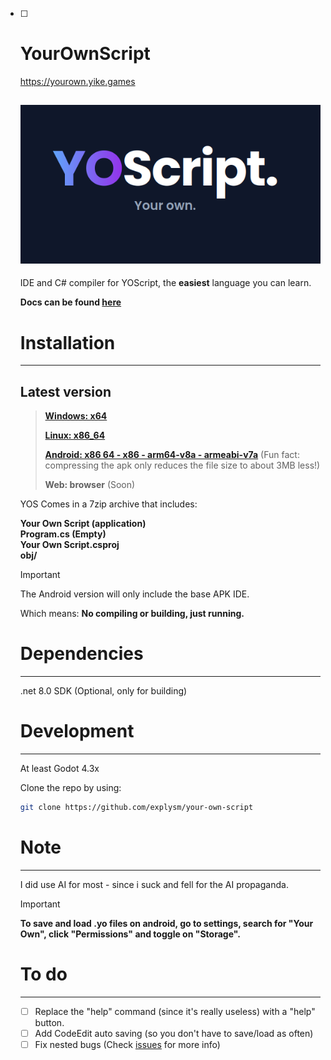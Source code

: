 - [ ] # YourOwnScript

  https://yourown.yike.games

  ![YOScript. Your Own](images/YourOwn.png)
  ---

  IDE and C# compiler for YOScript, the **easiest** language you can learn.

  **Docs can be found [here](https://yourown.yike.games/docs.html)**

  # Installation

  ---

  ## Latest version

  >**[Windows: x64](https://github.com/explysm/your-own-script/releases/latest/download/YOSIDE-windows-x64.7z)**
  >
  >**[Linux: x86_64](https://github.com/explysm/your-own-script/releases/latest/download/YOSIDE-linux-x86_64.7z)**
  >
  >**[Android: x86 64 - x86 - arm64-v8a - armeabi-v7a](https://github.com/explysm/your-own-script/releases/latest/download/YOSIDE-android.7z)** (Fun fact: compressing the apk only reduces the file size to about 3MB less!)
  >
  >**Web: browser** (Soon)

  YOS Comes in a 7zip archive that includes:

  **Your Own Script (application)**<br>
  **Program.cs (Empty)**<br>
  **Your Own Script.csproj**<br>
  **obj/**<br>

  > [!IMPORTANT]
  >
  > The Android version will only include the base APK IDE.<br>
  >
  > Which means: **No compiling or building, just running.**

  # Dependencies

  ---

  .net 8.0 SDK (Optional, only for building)

  # Development

  ---

  At least Godot 4.3x

  

  Clone the repo by using:

  ```bash
  git clone https://github.com/explysm/your-own-script
  ```

  # Note

  ---

  I did use AI for most - since i suck and fell for the AI propaganda.

  > [!IMPORTANT]
  >
  > **To save and load .yo files on android, go to settings, search for "Your Own", click "Permissions" and toggle on "Storage".**

  # To do

  ---

  - [ ] Replace the "help" command (since it's really useless) with a "help" button.
  - [ ] Add CodeEdit auto saving (so you don't have to save/load as often) 
  - [ ] Fix nested bugs (Check [issues](https://github.com/explysm/your-own-script/issues) for more info) 

